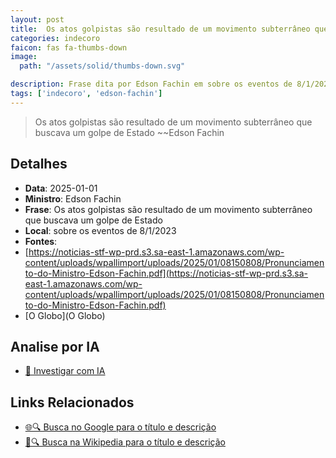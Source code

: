 ```yaml
---
layout: post
title:  Os atos golpistas são resultado de um movimento subterrâneo que buscava um golpe de Estado
categories: indecoro
faicon: fas fa-thumbs-down
image:
  path: "/assets/solid/thumbs-down.svg"

description: Frase dita por Edson Fachin em sobre os eventos de 8/1/2023
tags: ['indecoro', 'edson-fachin']
---
```


> Os atos golpistas são resultado de um movimento subterrâneo que buscava um golpe de Estado
> ~~Edson Fachin

## Detalhes
- **Data**: 2025-01-01
- **Ministro**: Edson Fachin
- **Frase**: Os atos golpistas são resultado de um movimento subterrâneo que buscava um golpe de Estado
- **Local**: sobre os eventos de 8/1/2023
- **Fontes**:
- [https://noticias-stf-wp-prd.s3.sa-east-1.amazonaws.com/wp-content/uploads/wpallimport/uploads/2025/01/08150808/Pronunciamento-do-Ministro-Edson-Fachin.pdf](https://noticias-stf-wp-prd.s3.sa-east-1.amazonaws.com/wp-content/uploads/wpallimport/uploads/2025/01/08150808/Pronunciamento-do-Ministro-Edson-Fachin.pdf)
- [O Globo](O Globo)

## Analise por IA
- [🤖 Investigar com IA](https://www.perplexity.ai/search?q=%22Edson%20Fachin%22%2BOs%20atos%20golpistas%20s%C3%A3o%20resultado%20de%20um%20movimento%20subterr%C3%A2neo%20que%20buscava%20um%20golpe%20de%20Estado%2Bsobre%20os%20eventos%20de%208/1/2023)

## Links Relacionados
- [🌐🔍 Busca no Google para o título e descrição](https://www.google.com/search?q=%22Edson%20Fachin%22%2BOs%20atos%20golpistas%20s%C3%A3o%20resultado%20de%20um%20movimento%20subterr%C3%A2neo%20que%20buscava%20um%20golpe%20de%20Estado%2Bsobre%20os%20eventos%20de%208/1/2023)
- [📖🔍 Busca na Wikipedia para o título e descrição](https://pt.wikipedia.org/w/index.php?search=%22Edson%20Fachin%22%2BOs%20atos%20golpistas%20s%C3%A3o%20resultado%20de%20um%20movimento%20subterr%C3%A2neo%20que%20buscava%20um%20golpe%20de%20Estado%2Bsobre%20os%20eventos%20de%208/1/2023)

